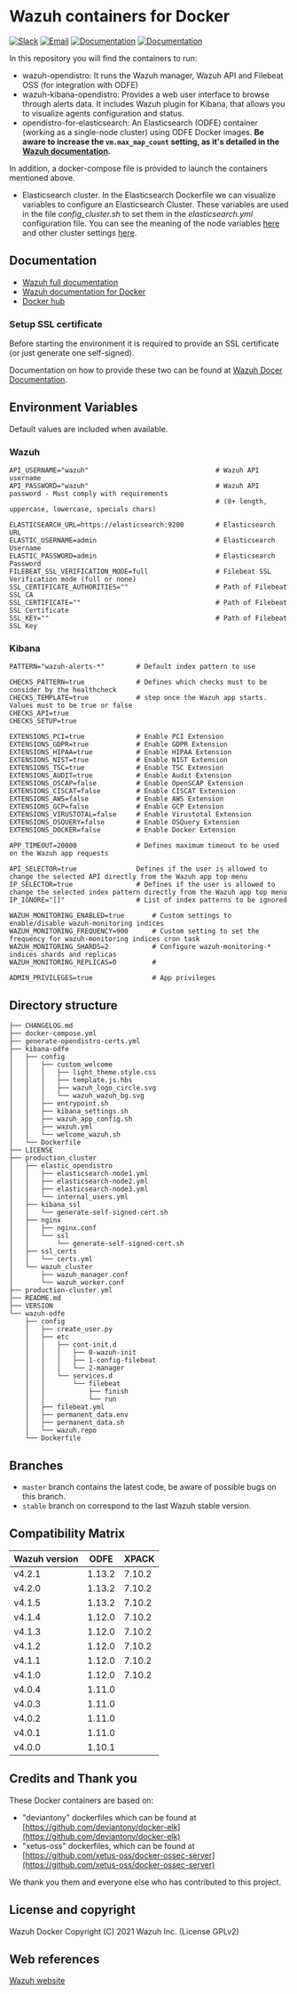 # Wazuh containers for Docker

[![Slack](https://img.shields.io/badge/slack-join-blue.svg)](https://wazuh.com/community/join-us-on-slack/)
[![Email](https://img.shields.io/badge/email-join-blue.svg)](https://groups.google.com/forum/#!forum/wazuh)
[![Documentation](https://img.shields.io/badge/docs-view-green.svg)](https://documentation.wazuh.com)
[![Documentation](https://img.shields.io/badge/web-view-green.svg)](https://wazuh.com)

In this repository you will find the containers to run:

* wazuh-opendistro: It runs the Wazuh manager, Wazuh API and Filebeat OSS (for integration with ODFE)
* wazuh-kibana-opendistro: Provides a web user interface to browse through alerts data. It includes Wazuh plugin for Kibana, that allows you to visualize agents configuration and status.
* opendistro-for-elasticsearch: An Elasticsearch (ODFE) container (working as a single-node cluster) using ODFE Docker images. **Be aware to increase the `vm.max_map_count` setting, as it's detailed in the [Wazuh documentation](https://documentation.wazuh.com/current/docker/wazuh-container.html#increase-max-map-count-on-your-host-linux).**

In addition, a docker-compose file is provided to launch the containers mentioned above.

* Elasticsearch cluster. In the Elasticsearch Dockerfile we can visualize variables to configure an Elasticsearch Cluster. These variables are used in the file *config_cluster.sh* to set them in the *elasticsearch.yml* configuration file. You can see the meaning of the node variables [here](https://www.elastic.co/guide/en/elasticsearch/reference/current/modules-node.html) and other cluster settings [here](https://github.com/elastic/elasticsearch/blob/master/distribution/src/config/elasticsearch.yml).

## Documentation

* [Wazuh full documentation](http://documentation.wazuh.com)
* [Wazuh documentation for Docker](https://documentation.wazuh.com/current/docker/index.html)
* [Docker hub](https://hub.docker.com/u/wazuh)


### Setup SSL certificate

Before starting the environment it is required to provide an SSL certificate (or just generate one self-signed).

Documentation on how to provide these two can be found at [Wazuh Docer Documentation](https://documentation.wazuh.com/current/docker/wazuh-container.html#production-deployment).


## Environment Variables

Default values are included when available.

### Wazuh
```
API_USERNAME="wazuh"                                # Wazuh API username
API_PASSWORD="wazuh"                                # Wazuh API password - Must comply with requirements
                                                    # (8+ length, uppercase, lowercase, specials chars)

ELASTICSEARCH_URL=https://elasticsearch:9200        # Elasticsearch URL
ELASTIC_USERNAME=admin                              # Elasticsearch Username
ELASTIC_PASSWORD=admin                              # Elasticsearch Password
FILEBEAT_SSL_VERIFICATION_MODE=full                 # Filebeat SSL Verification mode (full or none)
SSL_CERTIFICATE_AUTHORITIES=""                      # Path of Filebeat SSL CA
SSL_CERTIFICATE=""                                  # Path of Filebeat SSL Certificate
SSL_KEY=""                                          # Path of Filebeat SSL Key
```

### Kibana
```
PATTERN="wazuh-alerts-*"        # Default index pattern to use

CHECKS_PATTERN=true             # Defines which checks must to be consider by the healthcheck
CHECKS_TEMPLATE=true            # step once the Wazuh app starts. Values must to be true or false
CHECKS_API=true
CHECKS_SETUP=true

EXTENSIONS_PCI=true             # Enable PCI Extension
EXTENSIONS_GDPR=true            # Enable GDPR Extension
EXTENSIONS_HIPAA=true           # Enable HIPAA Extension
EXTENSIONS_NIST=true            # Enable NIST Extension
EXTENSIONS_TSC=true             # Enable TSC Extension
EXTENSIONS_AUDIT=true           # Enable Audit Extension
EXTENSIONS_OSCAP=false          # Enable OpenSCAP Extension
EXTENSIONS_CISCAT=false         # Enable CISCAT Extension
EXTENSIONS_AWS=false            # Enable AWS Extension
EXTENSIONS_GCP=false            # Enable GCP Extension
EXTENSIONS_VIRUSTOTAL=false     # Enable Virustotal Extension
EXTENSIONS_OSQUERY=false        # Enable OSQuery Extension
EXTENSIONS_DOCKER=false         # Enable Docker Extension

APP_TIMEOUT=20000               # Defines maximum timeout to be used on the Wazuh app requests

API_SELECTOR=true               Defines if the user is allowed to change the selected API directly from the Wazuh app top menu
IP_SELECTOR=true                # Defines if the user is allowed to change the selected index pattern directly from the Wazuh app top menu
IP_IGNORE="[]"                  # List of index patterns to be ignored

WAZUH_MONITORING_ENABLED=true       # Custom settings to enable/disable wazuh-monitoring indices
WAZUH_MONITORING_FREQUENCY=900      # Custom setting to set the frequency for wazuh-monitoring indices cron task
WAZUH_MONITORING_SHARDS=2           # Configure wazuh-monitoring-* indices shards and replicas
WAZUH_MONITORING_REPLICAS=0         #

ADMIN_PRIVILEGES=true               # App privileges
```

## Directory structure

    ├── CHANGELOG.md
    ├── docker-compose.yml
    ├── generate-opendistro-certs.yml
    ├── kibana-odfe
    │   ├── config
    │   │   ├── custom_welcome
    │   │   │   ├── light_theme.style.css
    │   │   │   ├── template.js.hbs
    │   │   │   ├── wazuh_logo_circle.svg
    │   │   │   └── wazuh_wazuh_bg.svg
    │   │   ├── entrypoint.sh
    │   │   ├── kibana_settings.sh
    │   │   ├── wazuh_app_config.sh
    │   │   ├── wazuh.yml
    │   │   └── welcome_wazuh.sh
    │   └── Dockerfile
    ├── LICENSE
    ├── production_cluster
    │   ├── elastic_opendistro
    │   │   ├── elasticsearch-node1.yml
    │   │   ├── elasticsearch-node2.yml
    │   │   ├── elasticsearch-node3.yml
    │   │   └── internal_users.yml
    │   ├── kibana_ssl
    │   │   └── generate-self-signed-cert.sh
    │   ├── nginx
    │   │   ├── nginx.conf
    │   │   └── ssl
    │   │       └── generate-self-signed-cert.sh
    │   ├── ssl_certs
    │   │   └── certs.yml
    │   └── wazuh_cluster
    │       ├── wazuh_manager.conf
    │       └── wazuh_worker.conf
    ├── production-cluster.yml
    ├── README.md
    ├── VERSION
    └── wazuh-odfe
        ├── config
        │   ├── create_user.py
        │   ├── etc
        │   │   ├── cont-init.d
        │   │   │   ├── 0-wazuh-init
        │   │   │   ├── 1-config-filebeat
        │   │   │   └── 2-manager
        │   │   └── services.d
        │   │       └── filebeat
        │   │           ├── finish
        │   │           └── run
        │   ├── filebeat.yml
        │   ├── permanent_data.env
        │   ├── permanent_data.sh
        │   └── wazuh.repo
        └── Dockerfile



## Branches

* `master` branch contains the latest code, be aware of possible bugs on this branch.
* `stable` branch on correspond to the last Wazuh stable version.


## Compatibility Matrix

| Wazuh version | ODFE    | XPACK  |
|---------------|---------|--------|
| v4.2.1        | 1.13.2  | 7.10.2 |
| v4.2.0        | 1.13.2  | 7.10.2 |
| v4.1.5        | 1.13.2  | 7.10.2 |
| v4.1.4        | 1.12.0  | 7.10.2 |
| v4.1.3        | 1.12.0  | 7.10.2 |
| v4.1.2        | 1.12.0  | 7.10.2 |
| v4.1.1        | 1.12.0  | 7.10.2 |
| v4.1.0        | 1.12.0  | 7.10.2 |
| v4.0.4        | 1.11.0  |        |
| v4.0.3        | 1.11.0  |        |
| v4.0.2        | 1.11.0  |        |
| v4.0.1        | 1.11.0  |        |
| v4.0.0        | 1.10.1  |        |

## Credits and Thank you

These Docker containers are based on:

*  "deviantony" dockerfiles which can be found at [https://github.com/deviantony/docker-elk](https://github.com/deviantony/docker-elk)
*  "xetus-oss" dockerfiles, which can be found at [https://github.com/xetus-oss/docker-ossec-server](https://github.com/xetus-oss/docker-ossec-server)

We thank you them and everyone else who has contributed to this project.

## License and copyright

Wazuh Docker Copyright (C) 2021 Wazuh Inc. (License GPLv2)

## Web references

[Wazuh website](http://wazuh.com)
